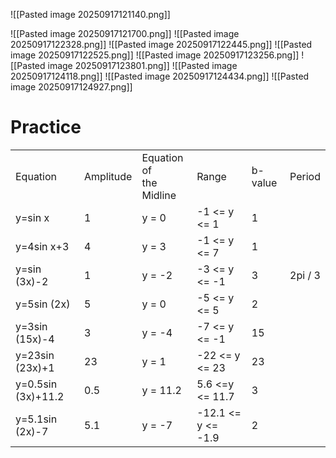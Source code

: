 ![[Pasted image 20250917121140.png]]

![[Pasted image 20250917121700.png]]
![[Pasted image 20250917122328.png]]
![[Pasted image 20250917122445.png]]
![[Pasted image 20250917122525.png]]
![[Pasted image 20250917123256.png]]
![[Pasted image 20250917123801.png]]
![[Pasted image 20250917124118.png]]
![[Pasted image 20250917124434.png]]
![[Pasted image 20250917124927.png]]


# Practice
|                    |           |                             |                    |         |         |
| ------------------ | --------- | --------------------------- | ------------------ | ------- | ------- |
| Equation           | Amplitude | Equation of <br>the Midline | Range              | b-value | Period  |
| y=sin x            | 1         | y = 0                       | -1 <= y <= 1       | 1       |         |
| y=4sin x+3         | 4         | y = 3                       | -1 <= y <= 7       | 1       |         |
| y=sin (3x)-2       | 1         | y = -2                      | -3 <= y <= -1      | 3       | 2pi / 3 |
| y=5sin (2x)        | 5         | y = 0                       | -5 <= y <= 5       | 2       |         |
| y=3sin (15x)-4     | 3         | y = -4                      | -7 <= y <= -1      | 15      |         |
| y=23sin (23x)+1    | 23        | y = 1                       | -22 <= y <= 23     | 23      |         |
| y=0.5sin (3x)+11.2 | 0.5       | y = 11.2                    | 5.6 <=y <= 11.7    | 3       |         |
| y=5.1sin (2x)-7    | 5.1       | y = -7                      | -12.1 <= y <= -1.9 | 2       |         |



